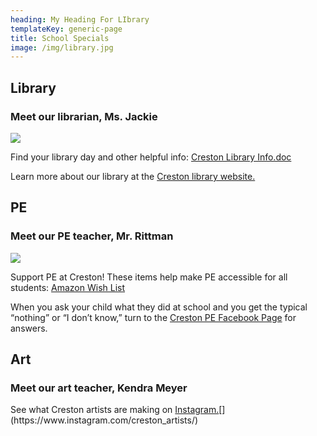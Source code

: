 ```yaml
---
heading: My Heading For LIbrary
templateKey: generic-page
title: School Specials
image: /img/library.jpg
---
```

## Library

### Meet our librarian, Ms. Jackie

![](/img/ms.-jackie.jpeg)

Find your library day and other helpful info: [Creston Library Info.doc](https://docs.google.com/document/d/e/2PACX-1vSHAdd4KTtD9-ZSsCv9FtuiU7yrooUClzNK6Q6MuDyJtDe-TskUzCbpZVhKZxPdsC8VlQRcbi_AvGtN/pub)

Learn more about our library at the [Creston library website.](https://sites.google.com/pps.net/crestonk8library/home)

## PE

### Meet our PE teacher, Mr. Rittman

![](/img/00-school-photo-1-.jpg)

Support PE at Creston! These items help make PE accessible for all students: [Amazon Wish List](https://www.amazon.com/hz/wishlist/ls/27ZTZ544S03M1?ref_=wl_share)

When you ask your child what they did at school and you get the typical “nothing” or “I don’t know,” turn to the [Creston PE Facebook Page](https://www.facebook.com/groups/464898822425504/) for answers.

## Art

### Meet our art teacher, Kendra Meyer

See what Creston artists are making on [Instagram.]([https://www.instagram.com/​creston_artists/](https://www.instagram.com/creston_artists/))[](https://www.instagram.com/creston_artists/)